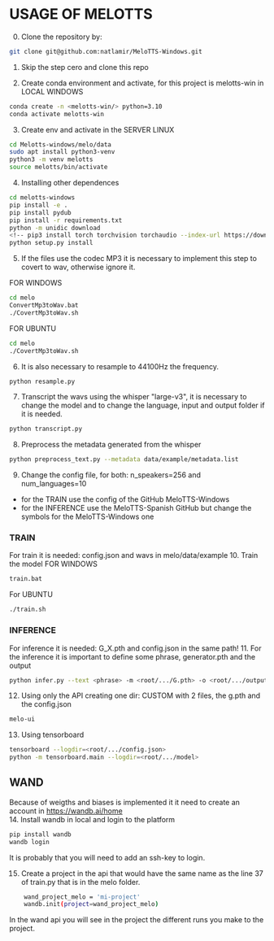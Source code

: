 # USAGE OF MELOTTS

0. Clone the repository by:

```sh
git clone git@github.com:natlamir/MeloTTS-Windows.git
```
1. Skip the step cero and clone this repo

2. Create conda environment and activate, for this project is melotts-win in LOCAL WINDOWS

```sh
conda create -n <melotts-win/> python=3.10 
conda activate melotts-win
```
3. Create env and activate in the SERVER LINUX
```sh
cd Melotts-windows/melo/data
sudo apt install python3-venv
python3 -m venv melotts
source melotts/bin/activate
```

4. Installing other dependences
```sh
cd melotts-windows
pip install -e .
pip install pydub
pip install -r requirements.txt
python -m unidic download
<!-- pip3 install torch torchvision torchaudio --index-url https://download.pytorch.org/whl/cu124 -->
python setup.py install 
```

5. If the files use the codec MP3 it is necessary to implement this step to covert to wav, otherwise ignore it. 

FOR WINDOWS
```sh
cd melo
ConvertMp3toWav.bat 
./CovertMp3toWav.sh 
```

FOR UBUNTU
```sh
cd melo
./CovertMp3toWav.sh 
```
6. It is also necessary to resample to 44100Hz the frequency.
```sh
python resample.py
```

7. Transcript the wavs using the whisper "large-v3", it is necessary to change the model and to change the language, input and output folder if it is needed. 
```sh
python transcript.py
```

8. Preprocess the metadata generated from the whisper
```sh
python preprocess_text.py --metadata data/example/metadata.list
```

9. Change the config file, for both: n_speakers=256 and num_languages=10

- for the TRAIN use the config of the GitHub MeloTTS-Windows
- for the INFERENCE use the MeloTTS-Spanish GitHub but change the symbols for the MeloTTS-Windows one

### TRAIN
For train it is needed: config.json and wavs in melo/data/example
10. Train the model FOR WINDOWS
```sh
train.bat 
```
For UBUNTU
```sh
./train.sh 
```

### INFERENCE
For inference it is needed: G_X.pth and config.json in the same path!
11. For the inference it is important to define some phrase, generator.pth and the output
```sh
python infer.py --text <phrase> -m <root/.../G.pth> -o <root/.../output>
```

12. Using only the API creating one dir: CUSTOM with 2 files, the g.pth and the config.json
```sh
melo-ui
```

13. Using tensorboard
```sh
tensorboard --logdir=<root/.../config.json> 
python -m tensorboard.main --logdir=<root/.../model>
```
## WAND
Because of weigths and biases is implemented it it need to create an account in https://wandb.ai/home  
14. Install wandb in local and login to the platform
```sh
pip install wandb
wandb login
```
It is probably that you will need to add an ssh-key to login.

15. Create a project in the api that would have the same name as the line 37 of train.py that is in the melo folder.
```sh
    wand_project_melo = 'mi-project'
    wandb.init(project=wand_project_melo)
```

In the wand api you will see in the project the different runs you make to the project. 
